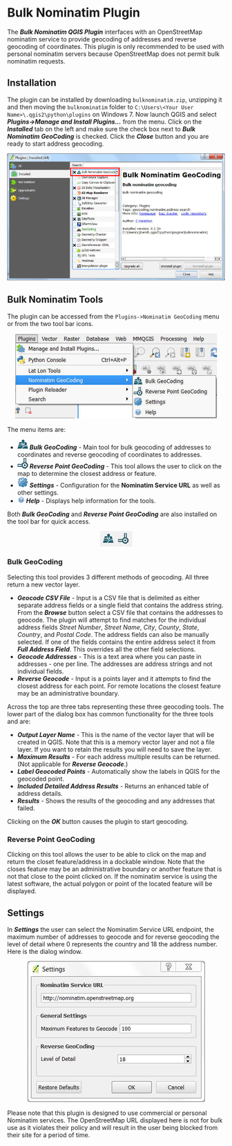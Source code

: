# Bulk Nominatim Plugin

The ***Bulk Nominatim QGIS Plugin*** interfaces with an OpenStreetMap nominatim service to provide geocoding of addresses and reverse geocoding of coordinates. This plugin is only recommended to be used with personal nominatim servers because OpenStreetMap does not permit bulk nominatim requests.

## Installation
The plugin can be installed by downloading `bulknominatim.zip`, unzipping it and then moving the `bulknominatim` folder to `C:\Users\<Your User Name>\.qgis2\python\plugins` on Windows 7. Now launch QGIS and select ***Plugins->Manage and Install Plugins...*** from the menu. Click on the ***Installed*** tab on the left and make sure the check box next to ***Bulk Nominatim GeoCoding*** is checked. Click the ***Close*** button and you are ready to start address geocoding.

<div style="text-align:center"><img src="doc/install.jpg" alt="Installing Plugin"></div>


## Bulk Nominatim Tools

The plugin can be accessed from the `Plugins->Nominatim GeoCoding` menu or from the two tool bar icons.

<div style="text-align:center"><img src="doc/menu.jpg" alt="Nominatim GeoCoding"></div>

The menu items are:

* <img src="images/icon.png" alt="Bulk GeoCoding"> ***Bulk GeoCoding*** - Main tool for bulk geocoding of addresses to coordinates and reverse geocoding of coordinates to addresses.
* <img src="images/reverse.png" alt="Reverse Point GeoCoding"> ***Reverse Point GeoCoding*** - This tool allows the user to click on the map to determine the closest address or feature.
* <img src="images/settings.png" alt="Settings"> ***Settings*** - Configuration for the **Nominatim Service URL** as well as other settings.
* <img src="images/help.png" alt="Help"> ***Help*** - Displays help information for the tools.

Both ***Bulk GeoCoding*** and ***Reverse Point GeoCoding*** are also installed on the tool bar for quick access.

<div style="text-align:center"><img src="doc/toolbar.jpg" alt="Toolbar"></div>

### Bulk GeoCoding

Selecting this tool provides 3 different methods of geocoding. All three return a new vector layer.

* ***Geocode CSV File*** - Input is a CSV file that is delimited as either separate address fields or a single field that contains the address string. From the ***Browse*** button select a CSV file that contains the addresses to geocode. The plugin will attempt to find matches for the individual address fields *Street Number*, *Street Name*, *City*, *County*, *State*, *Country*, and *Postal Code*. The address fields can also be manually selected. If one of the fields contains the entire address select it from ***Full Address Field***. This overrides all the other field selections.
* ***Geocode Addresses*** - This is a text area where you can paste in addresses - one per line. The addresses are address strings and not individual fields.
* ***Reverse Geocode*** - Input is a points layer and it attempts to find the closest address for each point. For remote locations the closest feature may be an administrative boundary.

Across the top are three tabs representing these three geocoding tools. The lower part of the dialog box has common functionality for the three tools and are:

* ***Output Layer Name*** - This is the name of the vector layer that will be created in QGIS. Note that this is a memory vector layer and not a file layer. If you want to retain the results you will need to save the layer.
* ***Maximum Results*** - For each address multiple results can be returned. (Not applicable for ***Reverse Geocode***.)
* ***Label Geocoded Points*** - Automatically show the labels in QGIS for the geocoded point.
* ***Included Detailed Address Results*** - Returns an enhanced table of address details.
* ***Results*** - Shows the results of the geocoding and any addresses that failed.

Clicking on the ***OK*** button causes the plugin to start geocoding.

### Reverse Point GeoCoding
Clicking on this tool allows the user to be able to click on the map and return the closet feature/address in a dockable window. Note that the closes feature may be an administrative boundary or another feature that is not that close to the point clicked on. If the nominatim service is using the latest software, the actual polygon or point of the located feature will be displayed.

## Settings
In ***Settings*** the user can select the Nominatim Service URL endpoint, the maximum number of addresses to geocode and for reverse geocoding the level of detail where 0 represents the country and 18 the address number. Here is the dialog window.

<div style="text-align:center"><img src="doc/settings.jpg" alt="Settings"></div>

Please note that this plugin is designed to use commercial or personal Nominatim services. The OpenStreetMap URL displayed here is not for bulk use as it violates their policy and will result in the user being blocked from their site for a period of time.